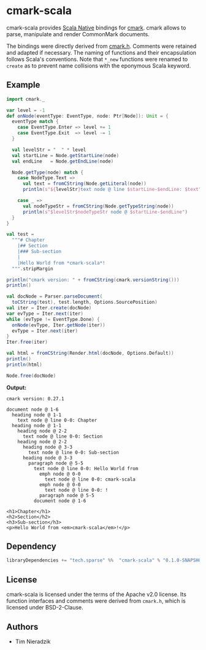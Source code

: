 # cmark-scala
cmark-scala provides [Scala Native](http://www.scala-native.org/) bindings for [cmark](https://github.com/jgm/cmark). cmark allows to parse, manipulate and render CommonMark documents.

The bindings were directly derived from [cmark.h](https://github.com/jgm/cmark/blob/master/src/cmark.h). Comments were retained and adapted if necessary. The naming of functions and their encapsulation follows Scala's conventions. Note that `*_new` functions were renamed to `create` as to prevent name collisions with the eponymous Scala keyword.

## Example
```scala
import cmark._

var level = -1
def onNode(eventType: EventType, node: Ptr[Node]): Unit = {
  eventType match {
    case EventType.Enter => level += 1
    case EventType.Exit  => level -= 1
  }

  val levelStr = "  " * level
  val startLine = Node.getStartLine(node)
  val endLine   = Node.getEndLine(node)

  Node.getType(node) match {
    case NodeType.Text =>
      val text = fromCString(Node.getLiteral(node))
      println(s"${levelStr}text node @ line $startLine-$endLine: $text")

    case _ =>
      val nodeTypeStr = fromCString(Node.getTypeString(node))
      println(s"$levelStr$nodeTypeStr node @ $startLine-$endLine")
  }
}

val test =
  """# Chapter
    |## Section
    |### Sub-section
    |
    |Hello World from *cmark-scala*!
  """.stripMargin

println("cmark version: " + fromCString(cmark.versionString()))
println()

val docNode = Parser.parseDocument(
  toCString(test), test.length, Options.SourcePosition)
val iter = Iter.create(docNode)
var evType = Iter.next(iter)
while (evType != EventType.Done) {
  onNode(evType, Iter.getNode(iter))
  evType = Iter.next(iter)
}
Iter.free(iter)

val html = fromCString(Render.html(docNode, Options.Default))
println()
println(html)

Node.free(docNode)
```

**Output:**

```
cmark version: 0.27.1

document node @ 1-6
  heading node @ 1-1
    text node @ line 0-0: Chapter
  heading node @ 1-1
    heading node @ 2-2
      text node @ line 0-0: Section
    heading node @ 2-2
      heading node @ 3-3
        text node @ line 0-0: Sub-section
      heading node @ 3-3
        paragraph node @ 5-5
          text node @ line 0-0: Hello World from 
            emph node @ 0-0
              text node @ line 0-0: cmark-scala
            emph node @ 0-0
              text node @ line 0-0: !
            paragraph node @ 5-5
          document node @ 1-6

<h1>Chapter</h1>
<h2>Section</h2>
<h3>Sub-section</h3>
<p>Hello World from <em>cmark-scala</em>!</p>
```

## Dependency
```scala
libraryDependencies += "tech.sparse" %%  "cmark-scala" % "0.1.0-SNAPSHOT"
```

## License
cmark-scala is licensed under the terms of the Apache v2.0 license. Its function interfaces and comments were derived from `cmark.h`, which is licensed under BSD-2-Clause.

## Authors
* Tim Nieradzik
